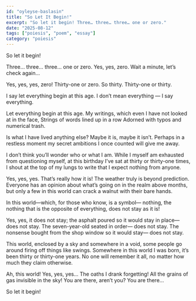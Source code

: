 ```yaml
---
id: "oyleyse-baslasin"
title: "So Let It Begin!"
excerpt: "So let it begin! Three… three… three… one or zero."
date: "2025-08-12"
tags: ["poiesis", "poem", "essay"]
category: "poiesis"
---
```


So let it begin!

Three… three… three… one or zero.
Yes, yes, zero.
Wait a minute, let’s check again…

Yes, yes, yes, zero!
Thirty-one or zero.
So thirty. Thirty-one or thirty.

I say let everything begin at this age.
I don’t mean everything — I say everything.

Let everything begin at this age.
My writings, which even I have not looked at in the face,
Strings of words lined up in a row
Adorned with typos and numerical trash.

Is what I have lived anything else?
Maybe it is, maybe it isn’t.
Perhaps in a restless moment
my secret ambitions I once counted will give me away.

I don’t think you’ll wonder who or what I am.
While I myself am exhausted from questioning myself,
at this birthday I’ve sat at thirty or thirty-one times,
I shout at the top of my lungs to write
that I expect nothing from anyone.

Yes, yes, yes. That’s really how it is!
The weather truly is beyond prediction.
Everyone has an opinion about
what’s going on in the realm above months,
but only a few in this world can crack a walnut with their bare hands.

In this world—which, for those who know, is a symbol—
nothing, the nothing that is the opposite of everything,
does not stay as it is!

Yes, yes, it does not stay; the asphalt poured so it would stay in place—
does not stay.
The seven-year-old seated in order—
does not stay.
The nonsense bought from the shop window so it would stay—
does not stay.

This world, enclosed by a sky and somewhere in a void,
some people go around firing off things like swings.
Somewhere in this world I was born,
it’s been thirty or thirty-one years.
No one will remember it all,
no matter how much they claim otherwise.

Ah, this world! Yes, yes, yes…
The oaths I drank forgetting!
All the grains of gas invisible in the sky!
You are there, aren’t you?
You are there…

So let it begin!
